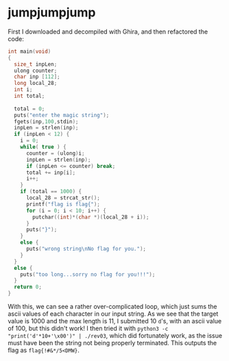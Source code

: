 # jumpjumpjump

First I downloaded and decompiled with Ghira, and then refactored the code:

```c
int main(void)
{
  size_t inpLen;
  ulong counter;
  char inp [112];
  long local_28;
  int i;
  int total;
  
  total = 0;
  puts("enter the magic string");
  fgets(inp,100,stdin);
  inpLen = strlen(inp);
  if (inpLen < 12) {
    i = 0;
    while( true ) {
      counter = (ulong)i;
      inpLen = strlen(inp);
      if (inpLen <= counter) break;
      total += inp[i];
      i++;
    }
    if (total == 1000) {
      local_28 = strcat_str();
      printf("flag is flag{");
      for (i = 0; i < 10; i++) {
        putchar((int)*(char *)(local_28 + i));
      }
      puts("}");
    }
    else {
      puts("wrong string\nNo flag for you.");
    }
  }
  else {
    puts("too long...sorry no flag for you!!!");
  }
  return 0;
}
```

With this, we can see a rather over-complicated loop, which just sums the ascii values of each character in our input string. As we see that the target value is 1000 and the max length is 11, I submitted 10 `d`'s, with an ascii value of 100, but this didn't work! I then tried it with `python3 -c "print('d'*10+'\x00')" | ./rev03`, which did fortunately work, as the issue must have been the string not being properly terminated. This outputs the flag as `flag{!#&*/5<DMW}`.
